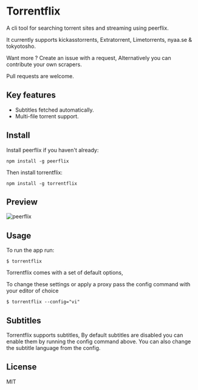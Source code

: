 # Torrentflix

A cli tool for searching torrent sites and streaming using peerflix.

It currently supports kickasstorrents, Extratorrent, Limetorrents, nyaa.se & tokyotosho.

Want more ? Create an issue with a request, Alternatively you can contribute your own scrapers.

Pull requests are welcome.

## Key features

*  Subtitles fetched automatically.
*  Multi-file torrent support.

## Install
Install peerflix if you haven't already:

```
npm install -g peerflix
```
Then install torrentflix:
```
npm install -g torrentflix
```

## Preview
![peerflix](https://i.imgur.com/gZfV4o4.png)

## Usage
To run the app run:
```
$ torrentflix
```

Torrentflix comes with a set of default options,

To change these settings or apply a proxy pass the config command with your  editor of choice
```
$ torrentflix --config="vi"
```

## Subtitles
Torrentflix supports subtitles, By default subtitles are disabled you can enable them by running the config command above.
You can also change the subtitle language from the config.


## License

MIT
